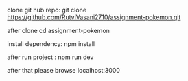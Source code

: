 clone git hub repo: git clone https://github.com/RutviVasani2710/assignment-pokemon.git

after clone cd assignment-pokemon

install dependency: npm install

after run project : npm run dev

after that please browse localhost:3000

